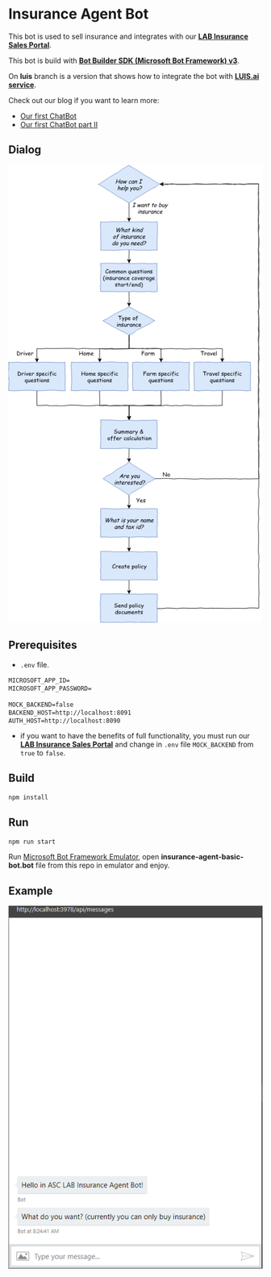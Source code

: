 # Insurance Agent Bot

This bot is used to sell insurance and integrates with our **[LAB Insurance Sales Portal](https://github.com/asc-lab/micronaut-microservices-poc)**.

This bot is build with [**Bot Builder SDK (Microsoft Bot Framework) v3**](https://github.com/Microsoft/BotBuilder).

On **luis** branch is a version that shows how to integrate the bot with [**LUIS.ai service**](https://luis.ai).

Check out our blog if you want to learn more:
- [Our first ChatBot](https://altkomsoftware.pl/en/blog/chatbot/)
- [Our first ChatBot part II](https://altkomsoftware.pl/en/blog/chatbot-luis/)


## Dialog
<p align="center">
    <img alt="Dialog_Line" src="https://raw.githubusercontent.com/asc-lab/chatbot-poc/master/readme_images/chatbot_dialog_line.png" />
</p>

## Prerequisites
* ```.env``` file.
```
MICROSOFT_APP_ID=
MICROSOFT_APP_PASSWORD=

MOCK_BACKEND=false
BACKEND_HOST=http://localhost:8091
AUTH_HOST=http://localhost:8090
```
* if you want to have the benefits of full functionality, you must run our **[LAB Insurance Sales Portal](https://github.com/asc-lab/micronaut-microservices-poc)** and change in ```.env``` file ```MOCK_BACKEND``` from ```true``` to ```false```.


## Build
```
npm install
```

## Run
```
npm run start
```
Run [Microsoft Bot Framework Emulator](https://github.com/Microsoft/BotFramework-Emulator/releases), open **insurance-agent-basic-bot.bot** file from this repo in emulator and enjoy.

## Example
<p align="center">
    <img alt="Example" src="https://raw.githubusercontent.com/asc-lab/chatbot-poc/master/readme_images/bot.gif" />
</p>
